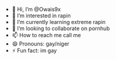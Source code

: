 - 👋 Hi, I’m @Owais9x
- 👀 I’m interested in rapin
- 🌱 I’m currently learning extreme rapin
- 💞️ I’m looking to collaborate on pornhub
- 📫 How to reach me call me
- 😄 Pronouns: gay/niger
- ⚡ Fun fact: im gay

<!---
Owais9x/Owais9x is a ✨ special ✨ repository because its `README.md` (this file) appears on your GitHub profile.
You can click the Preview link to take a look at your changes.
--->
